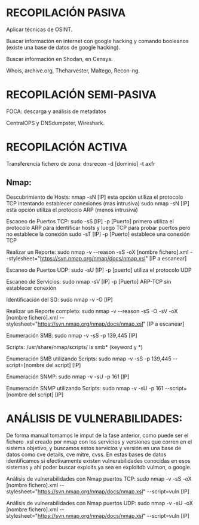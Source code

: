 # RECOPILACIÓN PASIVA

Aplicar técnicas de OSINT.

Buscar información en internet con google hacking y comando booleanos (existe una base de datos de google hacking).

Buscar información en Shodan, en Censys.

Whois, archive.org, Theharvester, Maltego, Recon-ng.




# RECOPILACIÓN SEMI-PASIVA

FOCA: descarga y análisis de metadatos

CentralOPS y DNSdumpster, Wireshark.



# RECOPILACIÓN ACTIVA

Transferencia fichero de zona: dnsrecon -d [dominio] -t axfr

## Nmap:

Descubrimiento de Hosts: nmap -sN [IP] esta opción utiliza el protocolo TCP intentando establecer conexiones (mas intrusiva)
                         sudo nmap -sN [IP] esta opción utiliza el protocolo ARP (menos intrusiva)

Escaneo de Puertos TCP: sudo -sS [IP] -p [Puerto] primero utiliza el protocolo ARP para identificar hosts y luego TCP para probar puertos pero no establece la conexión
                    sudo -sT [IP] -p [Puerto] establece una conexión TCP

Realizar un Reporte: sudo nmap -v --reason -sS -oX [nombre fichero].xml --stylesheet="https://svn.nmap.org/nmap/docs/nmap.xsl" [IP a escanear]

Escaneo de Puertos UDP: sudo -sU [IP] -p [puerto] utiliza el protocolo UDP

Escaneo de Servicios: sudo nmap -sV [IP] -p [Puerto] ARP-TCP sin establecer conexión

Identificación del SO: sudo nmap -v -O [IP]

Realizar un Reporte completo: sudo nmap -v --reason -sS -O -sV -oX [nombre fichero].xml --stylesheet="https://svn.nmap.org/nmap/docs/nmap.xsl" [IP a escanear]

Enumeración SMB: sudo nmap -v -sS -p 139,445 [IP]

Scripts: /usr/share/nmap/scripts/ ls smb* (keyword y *)

Enumeración SMB utilizando Scripts: sudo nmap -v -sS -p 139,445 --script=[nombre del script] [IP] 

Enumeración SNMP: sudo nmap -v -sU -p 161 [IP]

Enumeración SNMP utilizando Scripts: sudo nmap -v -sU -p 161 --script=[nombre del script] [IP]



# ANÁLISIS DE VULNERABILIDADES:

De forma manual tomamos le imput de la fase anterior, como puede ser el fichero .xsl creado por nmap con los servicios y versiones que corren en el sistema objetivo, y buscamos estos servicios y versión en una base de datos como cve details, cve mitre, cvss. En estas bases de datos identificamos si efectivamente existen vulnerabilidades conocidas en esos sistemas y ahí poder buscar exploits ya sea en exploitdb vulmon, o google.

Análisis de vulnerabilidades con Nmap puertos TCP: sudo nmap -v -sS -oX [nombre fichero].xml --stylesheet="https://svn.nmap.org/nmap/docs/nmap.xsl" --script=vuln [IP]

Análisis de vulnerabilidades con Nmap puertos UDP: sudo nmap -v -sU -oX [nombre fichero].xml --stylesheet="https://svn.nmap.org/nmap/docs/nmap.xsl" --script=vuln [IP]
